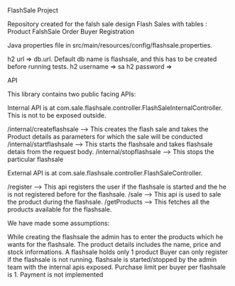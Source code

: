FlashSale Project

Repository created for the falsh sale design Flash Sales
with tables :
Product
FalshSale
Order
Buyer
Registration


Java properties file in src/main/resources/config/flashsale.properties.

h2 url => db.url. Default db name is flashsale, and this has to be created before running tests.
h2 username => sa
h2 password => 

API

This library contains two public facing APIs:

Internal API is at com.sale.flashsale.controller.FlashSaleInternalController. This is not to be exposed outside.

/internal/createflashsale --> This creates the flash sale and takes the Product details as parameters for which the sale will be conducted
/internal/startflashsale --> This starts the flashsale and takes flashsale detais from the request body.
/internal/stopflashsale  --> This stops the particular flashsale

External API is at com.sale.flashsale.controller.FlashSaleController.

/register  --> This api registers the user if the flashsale is started and the he is not registered before for the flashsale.
/sale      --> This api is used to sale the product during the flashsale.
/getProducts --> This fetches all the products available for the flashsale.


We have made some assumptions:

While creating the flashsale the admin has to enter the products which he wants for the flashsale. The product details 
includes the name, price and stock informations.
A flashsale holds only 1 product
Buyer can only register if the flashsale is not running.
flashsale is started/stopped by the admin team with the internal apis exposed.
Purchase limit per buyer per flashsale is 1. 
Payment is not implemented
